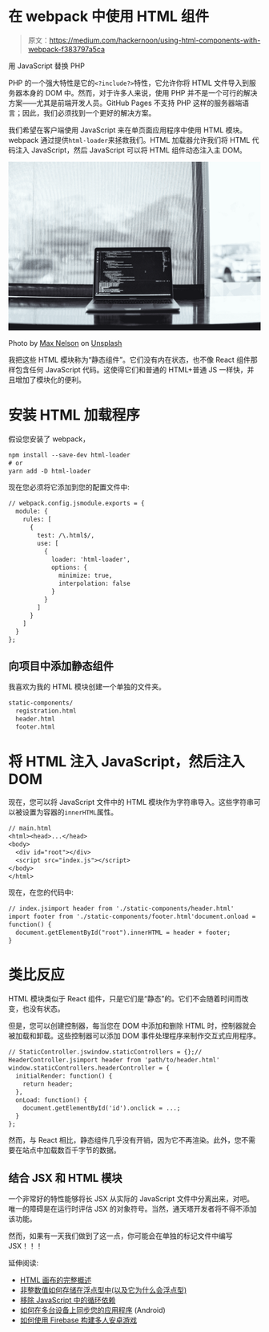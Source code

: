 # 在 webpack 中使用 HTML 组件

> 原文：<https://medium.com/hackernoon/using-html-components-with-webpack-f383797a5ca>

用 JavaScript 替换 PHP

PHP 的一个强大特性是它的`<?include?>`特性，它允许你将 HTML 文件导入到服务器本身的 DOM 中。然而，对于许多人来说，使用 PHP 并不是一个可行的解决方案——尤其是前端开发人员。GitHub Pages 不支持 PHP 这样的服务器端语言；因此，我们必须找到一个更好的解决方案。

我们希望在客户端使用 JavaScript 来在单页面应用程序中使用 HTML 模块。webpack 通过提供`html-loader`来拯救我们。HTML 加载器允许我们将 HTML 代码注入 JavaScript，然后 JavaScript 可以将 HTML 组件动态注入主 DOM。

![](img/d20d910b08cbf73fdd3a417fead1441b.png)

Photo by [Max Nelson](https://unsplash.com/@maxcodes?utm_source=medium&utm_medium=referral) on [Unsplash](https://unsplash.com?utm_source=medium&utm_medium=referral)

我把这些 HTML 模块称为“静态组件”。它们没有内在状态，也不像 React 组件那样包含任何 JavaScript 代码。这使得它们和普通的 HTML+普通 JS 一样快，并且增加了模块化的便利。

# 安装 HTML 加载程序

假设您安装了 webpack，

```
npm install --save-dev html-loader
# or
yarn add -D html-loader
```

现在您必须将它添加到您的配置文件中:

```
// webpack.config.jsmodule.exports = {
  module: {
    rules: [
      {
        test: /\.html$/,
        use: [
          {
            loader: 'html-loader',
            options: {
              minimize: true,
              interpolation: false
            }
          }
        ]
      }
    ]
  }
};
```

## 向项目中添加静态组件

我喜欢为我的 HTML 模块创建一个单独的文件夹。

```
static-components/
  registration.html
  header.html
  footer.html
```

# 将 HTML 注入 JavaScript，然后注入 DOM

现在，您可以将 JavaScript 文件中的 HTML 模块作为字符串导入。这些字符串可以被设置为容器的`innerHTML`属性。

```
// main.html
<html><head>...</head>
<body>
  <div id="root"></div>
  <script src="index.js"></script>
</body>
</html>
```

现在，在您的代码中:

```
// index.jsimport header from './static-components/header.html'
import footer from './static-components/footer.html'document.onload = function() {
  document.getElementById("root").innerHTML = header + footer;
}
```

# 类比反应

HTML 模块类似于 React 组件，只是它们是“静态”的。它们不会随着时间而改变，也没有状态。

但是，您可以创建控制器，每当您在 DOM 中添加和删除 HTML 时，控制器就会被加载和卸载。这些控制器可以添加 DOM 事件处理程序来制作交互式应用程序。

```
// StaticController.jswindow.staticControllers = {};// HeaderController.jsimport header from 'path/to/header.html'
window.staticControllers.headerController = {
  initialRender: function() {
    return header;
  },
  onLoad: function() {
    document.getElementById('id').onclick = ...;
  }
};
```

然而，与 React 相比，静态组件几乎没有开销，因为它不再渲染。此外，您不需要在站点中加载数百千字节的数据。

## 结合 JSX 和 HTML 模块

一个非常好的特性能够将长 JSX 从实际的 JavaScript 文件中分离出来，对吧。唯一的障碍是在运行时评估 JSX 的对象符号。当然，通天塔开发者将不得不添加该功能。

然而，如果有一天我们做到了这一点，你可能会在单独的标记文件中编写 JSX！！！

延伸阅读:

*   [HTML 画布的完整概述](https://medium.freecodecamp.org/full-overview-of-the-html-canvas-6354216fba8d)
*   [非整数值如何存储在浮点型中(以及它为什么会浮点型)](https://medium.freecodecamp.org/how-non-integer-values-are-stored-in-a-float-and-why-it-floats-902effacbfb9)
*   [移除 JavaScript 中的循环依赖](/@sukantk3.4/circular-dependencies-in-javascript-34183fc2720)
*   [如何在多台设备上同步您的应用程序](https://medium.freecodecamp.org/how-to-synchronize-your-game-app-across-multiple-devices-88794d4c95a9) (Android)
*   [如何使用 Firebase 构建多人安卓游戏](https://medium.freecodecamp.org/match-making-with-firebase-hashnode-de9161e2b6a7)